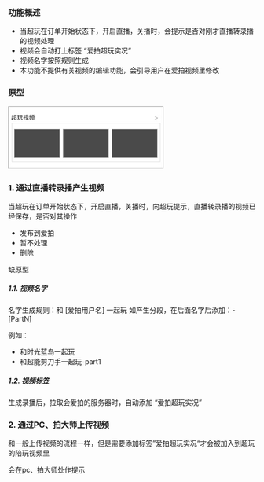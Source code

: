 ### 功能概述
* 当超玩在订单开始状态下，开启直播，关播时，会提示是否对刚才直播转录播的视频处理
* 视频会自动打上标签 “爱拍超玩实况”
* 视频名字按照规则生成
* 本功能不提供有关视频的编辑功能，会引导用户在爱拍视频里修改


### 原型
![](img/对象-超玩视频.jpg)

### 1. 通过直播转录播产生视频


当超玩在订单开始状态下，开启直播，关播时，向超玩提示，直播转录播的视频已经保存，是否对其操作

* 发布到爱拍
* 暂不处理
* 删除

缺原型

##### 1.1. 视频名字
名字生成规则：和 [爱拍用户名] 一起玩
如产生分段，在后面名字后添加：-[PartN]

例如：

* 和时光蓝鸟一起玩
* 和超能剪刀手一起玩-part1

##### 1.2. 视频标签
生成录播后，拉取会爱拍的服务器时，自动添加 “爱拍超玩实况”

### 2. 通过PC、拍大师上传视频
和一般上传视频的流程一样，但是需要添加标签”爱拍超玩实况“才会被加入到超玩的陪玩视频里

会在pc、拍大师处作提示


